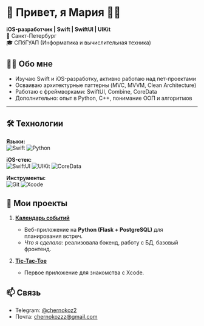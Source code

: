 # 👋 Привет, я Мария 🙋‍♀️

**iOS-разработчик | Swift | SwiftUI | UIKit**  
📍 Санкт-Петербург  
🎓 СПбГУАП (Информатика и вычислительная техника)

## 👩‍💻 Обо мне 

- Изучаю Swift и iOS-разработку, активно работаю над пет-проектами  
- Осваиваю архитектурные паттерны (MVC, MVVM, Clean Architecture)  
- Работаю с фреймворками: SwiftUI, Combine, CoreData  
- Дополнительно: опыт в Python, C++, понимание ООП и алгоритмов  

---

## 🛠 Технологии

**Языки:**  
<img src="https://img.shields.io/badge/Swift-FA7343?style=flat&logo=swift&logoColor=white" alt="Swift"> 
<img src="https://img.shields.io/badge/Python-3776AB?style=flat&logo=python&logoColor=white" alt="Python">

**iOS-стек:**  
<img src="https://img.shields.io/badge/SwiftUI-00ACEE?style=flat&logo=swift&logoColor=white" alt="SwiftUI">
<img src="https://img.shields.io/badge/UIKit-2396F3?style=flat" alt="UIKit">
<img src="https://img.shields.io/badge/CoreData-FF6D00?style=flat" alt="CoreData">

**Инструменты:**  
<img src="https://img.shields.io/badge/Git-F05032?style=flat&logo=git&logoColor=white" alt="Git">
<img src="https://img.shields.io/badge/Xcode-147EFB?style=flat&logo=xcode&logoColor=white" alt="Xcode">

## 📌 Мои проекты
1. **[Календарь событий](https://github.com/MariaChernokoz/timetable-course-project)**  
   - Веб-приложение на **Python (Flask + PostgreSQL)** для планирования встреч.  
   - *Что я сделала:* реализовала бэкенд, работу с БД, базовый фронтенд.

2. **[Tic-Tac-Toe](https://github.com/MariaChernokoz/Tic-Tac-Toe)**
   - Первое приложение для знакомства с Xcode.

## 📫 Связь
- Telegram: [@chernokoz2](https://t.me/chernokoz2)  
- Почта: chernokozzz@gmail.com

<!--[![Top Langs](https://github-readme-stats.vercel.app/api/top-langs/?username=MariaChernokoz&layout=compact&theme=radical)](https://github.com/anuraghazra/github-readme-stats)
![Stats](https://github-readme-stats.vercel.app/api?username=MariaChernokoz&show_icons=true&theme=radical)

**MariaChernokoz/MariaChernokoz** is a ✨ _special_ ✨ repository because its `README.md` (this file) appears on your GitHub profile.

Here are some ideas to get you started:

- 🔭 I’m currently working on ...
- 🌱 I’m currently learning ...
- 👯 I’m looking to collaborate on ...
- 🤔 I’m looking for help with ...
- 💬 Ask me about ...
- 📫 How to reach me: ...
- 😄 Pronouns: ...
- ⚡ Fun fact: ...
-->
